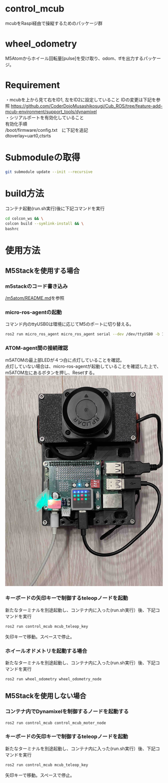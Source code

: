 # control_mcub
mcubをRaspi経由で操縦するためのパッケージ群

# wheel_odometry
M5Atomからホイール回転量[pulse]を受け取り、odom、tfを出力するパッケージ。

# Requirement
・mcubを上から見て右をID1, 左をID2に設定していること
  IDの変更は下記を参照
  https://github.com/CoderDojoMusashikosugi/Cub_ROS/tree/feature-add-mcub-environment/support_tools/dynamixel  
・シリアルポートを有効化していること  
 有効化手順  
  /boot/firmware/config.txt　に下記を追記  
  dtoverlay=uart0,ctsrts

# Submoduleの取得
```bash
git submodule update --init --recursive
```
# build方法
コンテナ起動(run.sh実行)後に下記コマンドを実行
```bash
cd colcon_ws && \
colcon build --symlink-install && \
bashrc
```

# 使用方法
## M5Stackを使用する場合
### m5stackのコード書き込み
[/m5atom/README.md](/m5atom/README.md)を参照
### micro-ros-agentの起動
コマンド内のttyUSB0は環境に応じてM5のポートに切り替える。
```bash
ros2 run micro_ros_agent micro_ros_agent serial --dev /dev/ttyUSB0 -b 115200 -v6
```

### ATOM-agent間の接続確認
m5ATOMの最上部LEDが４つ白に点灯していることを確認。  
点灯していない場合は、micro-ros-agentが起動していることを確認した上で、m5ATOM左にあるボタンを押し、Resetする。  
![m5ATOM-LED-image](control_mcub/doc/01-m5ATOM_LED.jpg)

### キーボードの矢印キーで制御するteleopノードを起動
新たなターミナルを別途起動し、コンテナ内に入った(run.sh実行）後、下記コマンドを実行
```bash
ros2 run control_mcub mcub_teleop_key
```
矢印キーで移動。スペースで停止。

### ホイールオドメトリを起動する場合
新たなターミナルを別途起動し、コンテナ内に入った(run.sh実行）後、下記コマンドを実行
```bash
ros2 run wheel_odometry wheel_odometry_node
```

## M5Stackを使用しない場合
### コンテナ内でDynamixelを制御するノードを起動する
```bash
ros2 run control_mcub control_mcub_moter_node
```
### キーボードの矢印キーで制御するteleopノードを起動
新たなターミナルを別途起動し、コンテナ内に入った(run.sh実行）後、下記コマンドを実行
```bash
ros2 run control_mcub mcub_teleop_key
```
矢印キーで移動。スペースで停止。
